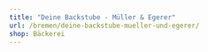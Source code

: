 ```yaml
---
title: "Deine Backstube - Müller & Egerer"
url: /bremen/deine-backstube-mueller-und-egerer/
shop: Bäckerei
---
```

